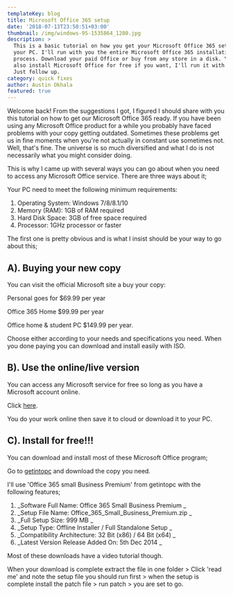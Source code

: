 ```yaml
---
templateKey: blog
title: Microsoft Office 365 setup
date: '2018-07-13T23:50:51+03:00'
thumbnail: /img/windows-95-1535864_1280.jpg
description: >
  This is a basic tutorial on how you get your Microsoft Office 365 set up for
  your PC. I'll run with you the entire Microsoft Office 365 installation
  process. Download your paid Office or buy from any store in a disk. You can
  also install Microsoft Office for free if you want, I'll run it with you too.
  Just follow up.
category: quick fixes
author: Austin Okhala
featured: true
---
```

Welcome back! From the suggestions I got, I figured I should share with you this tutorial on how to get our Microsoft Office 365 ready. If you have been using any Microsoft Office product for a while you probably have faced problems with your copy getting outdated. Sometimes these problems get us in fine moments when you're not actually in constant use sometimes not. Well, that's fine. The universe is so much diversified and what I do is not necessarily what you might consider doing.

This is why I came up with several ways you can go about when you need to access any Microsoft Office service. There are three ways about it;

Your PC need to meet the following minimum requirements:

1. Operating System: Windows 7/8/8.1/10
2. Memory (RAM): 1GB of RAM required
3. Hard Disk Space: 3GB of free space required
4. Processor: 1GHz processor or faster

The first one is pretty obvious and is what I insist should be your way to go about this;

## A). Buying your new copy

You can visit the official Microsoft site a buy your copy:

Personal goes for $69.99 per year

Office 365 Home $99.99 per year

Office home & student PC $149.99 per year.

Choose either according to your needs and specifications you need. When you done paying you can download and install easily with ISO.

## B). Use the online/live version

You can access any Microsoft service for free so long as you have a Microsoft account online.

Click [here](https://office.live.com/start/Word.aspx).

You do your work online then save it to cloud or download it to your PC.

## C). Install for free!!!

You can download and install most of these Microsoft Office program;

Go to [getintopc](https://www.techgenius.me/2018-07-10-how-to-install-windows-10-for-free/) and download the copy you need.

I'll use 'Office 365 small Business Premium' from getintopc with the following features;

1. _Software Full Name: Office 365 Small Business Premium
   _
2. _Setup File Name: Office_365_Small_Business_Premium.zip
   _
3. _Full Setup Size: 999 MB
   _
4. _Setup Type: Offline Installer / Full Standalone Setup
   _
5. _Compatibility Architecture: 32 Bit (x86) / 64 Bit (x64)
   _
6. _Latest Version Release Added On: 5th Dec 2014
   _

Most of these downloads have a video tutorial though.

When your download is complete extract the file in one folder > Click 'read me' and note the setup file you should run first > when the setup is complete install the patch file > run patch > you are set to go.

